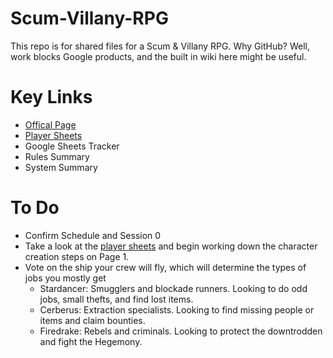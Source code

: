 # Scum-Villany-RPG

This repo is for shared files for a Scum & Villany RPG. Why GitHub?  Well, work blocks Google products, and the built in wiki here might be useful.

# Key Links
* [Offical Page](https://www.evilhat.com/home/scum-and-villainy/)
* [Player Sheets](https://github.com/mburnamfink/Scum-Villany-RPG/blob/master/SaV-Release-Player_Sheets.pdf)
* Google Sheets Tracker
* Rules Summary
* System Summary

# To Do
* Confirm Schedule and Session 0
* Take a look at the [player sheets](https://github.com/mburnamfink/Scum-Villany-RPG/blob/master/SaV-Release-Player_Sheets.pdf) and begin working down the character creation steps on Page 1.
* Vote on the ship your crew will fly, which will determine the types of jobs you mostly get
  * Stardancer: Smugglers and blockade runners. Looking to do odd jobs, small thefts, and find lost items.
  * Cerberus: Extraction specialists. Looking to find missing people or items and claim bounties.
  * Firedrake: Rebels and criminals. Looking to protect the downtrodden and fight the Hegemony.
 
